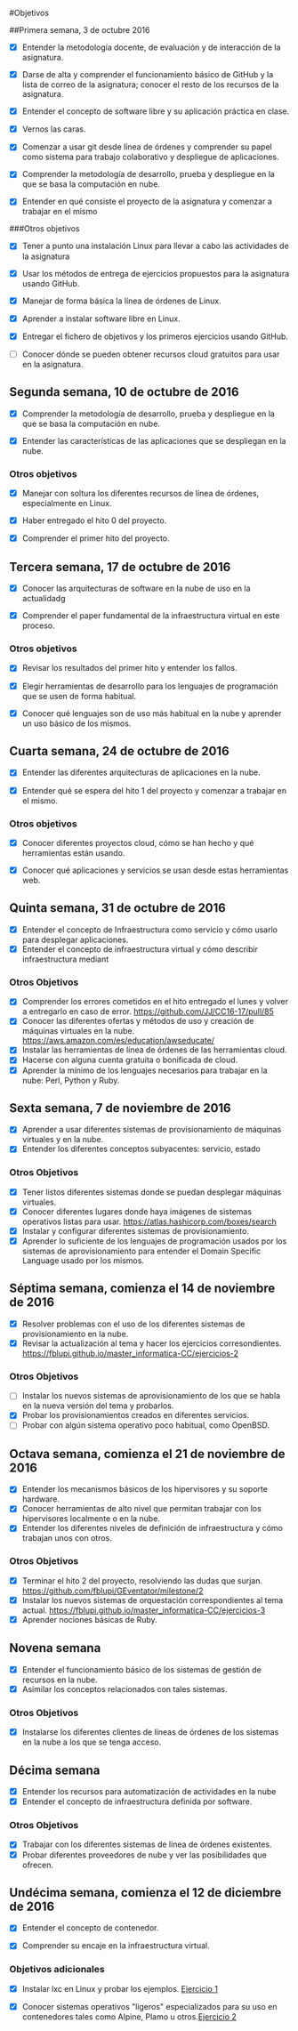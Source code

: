 #Objetivos

##Primera semana, 3 de octubre 2016

- [x] Entender la metodología docente, de evaluación y de interacción de la asignatura.

- [x] Darse de alta y comprender el funcionamiento básico de GitHub y la lista de correo de la asignatura; conocer el resto de los recursos de la asignatura.

- [x] Entender el concepto de software libre y su aplicación práctica en clase.

- [x] Vernos las caras.

- [x] Comenzar a usar git desde línea de órdenes y comprender su papel como sistema para trabajo colaborativo y despliegue de aplicaciones.

- [x] Comprender la metodología de desarrollo, prueba y despliegue en la que se basa la computación en nube.

- [x] Entender en qué consiste el proyecto de la asignatura y comenzar a trabajar en el mismo

###Otros objetivos 


- [x] Tener a punto una instalación Linux para llevar a cabo las actividades de la asignatura

- [x] Usar los métodos de entrega de ejercicios propuestos para la asignatura usando GitHub.

- [x] Manejar de forma básica la línea de órdenes de Linux.

- [x] Aprender a instalar software libre en Linux.

- [x] Entregar el fichero de objetivos y los primeros ejercicios usando GitHub.

- [ ] Conocer dónde se pueden obtener recursos cloud gratuitos para usar en la asignatura.

## Segunda semana, 10 de octubre de 2016

- [x] Comprender la metodología de desarrollo, prueba y despliegue en la que se basa la computación en nube.

- [x] Entender las características de las aplicaciones que se despliegan en la nube.


### Otros objetivos

- [x] Manejar con soltura los diferentes recursos de línea de órdenes, especialmente en Linux.

- [x] Haber entregado el hito 0 del proyecto.

- [x] Comprender el primer hito del proyecto.


## Tercera semana, 17 de octubre de 2016

- [x] Conocer las arquitecturas de software en la nube de uso en la actualidadg

- [x] Comprender el paper fundamental de la infraestructura virtual en este proceso.

### Otros objetivos

- [x] Revisar los resultados del primer hito y entender los fallos.

- [x] Elegir herramientas de desarrollo para los lenguajes de programación que se usen de forma habitual.

- [x] Conocer qué lenguajes son de uso más habitual en la nube y aprender un uso básico de los mismos.


## Cuarta semana, 24 de octubre de 2016

- [x]  Entender las diferentes arquitecturas de aplicaciones en la nube.

- [x]  Entender qué se espera del hito 1 del proyecto y comenzar a trabajar en el mismo.

### Otros objetivos

- [x]  Conocer diferentes proyectos cloud, cómo se han hecho y qué herramientas están usando.

- [x]  Conocer qué aplicaciones y servicios se usan desde estas herramientas web.

## Quinta semana, 31 de octubre de 2016

- [x] Entender el concepto de Infraestructura como servicio y cómo usarlo para desplegar aplicaciones.
- [x] Entender el concepto de infraestructura virtual y cómo describir infraestructura mediant

### Otros Objetivos

- [x] Comprender los errores cometidos en el hito entregado el lunes y volver a entregarlo en caso de error. https://github.com/JJ/CC16-17/pull/85
- [x] Conocer las diferentes ofertas y métodos de uso y creación de máquinas virtuales en la nube. https://aws.amazon.com/es/education/awseducate/
- [x] Instalar las herramientas de línea de órdenes de las herramientas cloud.
- [x] Hacerse con alguna cuenta gratuita o bonificada de cloud.
- [x] Aprender la mínimo de los lenguajes necesarios para trabajar en la nube: Perl, Python y Ruby.

## Sexta semana, 7 de noviembre de 2016

- [x] Aprender a usar diferentes sistemas de provisionamiento de máquinas virtuales y en la nube.
- [x] Entender los diferentes conceptos subyacentes: servicio, estado

### Otros Objetivos

- [x] Tener listos diferentes sistemas donde se puedan desplegar máquinas virtuales.
- [x] Conocer diferentes lugares donde haya imágenes de sistemas operativos listas para usar. https://atlas.hashicorp.com/boxes/search
- [x] Instalar y configurar diferentes sistemas de provisionamiento.
- [x] Aprender lo suficiente de los lenguajes de programación usados por los sistemas de aprovisionamiento para entender el Domain Specific Language usado por los mismos.

## Séptima semana, comienza el 14 de noviembre de 2016

- [x] Resolver problemas con el uso de los diferentes sistemas de provisionamiento en la nube.
- [x] Revisar la actualización al tema y hacer los ejercicios corresondientes. https://fblupi.github.io/master_informatica-CC/ejercicios-2

### Otros Objetivos

- [ ] Instalar los nuevos sistemas de aprovisionamiento de los que se habla en la nueva versión del tema y probarlos.
- [x] Probar los provisionamientos creados en diferentes servicios.
- [ ] Probar con algún sistema operativo poco habitual, como OpenBSD.

## Octava semana, comienza el 21 de noviembre de 2016

- [x] Entender los mecanismos básicos de los hipervisores y su soporte hardware.
- [x] Conocer herramientas de alto nivel que permitan trabajar con los hipervisores localmente o en la nube.
- [x] Entender los diferentes niveles de definición de infraestructura y cómo trabajan unos con otros.

### Otros Objetivos

- [x] Terminar el hito 2 del proyecto, resolviendo las dudas que surjan. https://github.com/fblupi/GEventator/milestone/2
- [x] Instalar los nuevos sistemas de orquestación correspondientes al tema actual. https://fblupi.github.io/master_informatica-CC/ejercicios-3
- [x] Aprender nociones básicas de Ruby.

## Novena semana
- [x] Entender el funcionamiento básico de los sistemas de gestión de recursos en la nube.
- [x] Asimilar los conceptos relacionados con tales sistemas.

### Otros Objetivos

- [x] Instalarse los diferentes clientes de líneas de órdenes de los sistemas en la nube a los que se tenga acceso.

## Décima semana

- [x] Entender los recursos para automatización de actividades en la nube
- [x] Entender el concepto de infraestructura definida por software.

### Otros Objetivos

- [x] Trabajar con los diferentes sistemas de línea de órdenes existentes.
- [x] Probar diferentes proveedores de nube y ver las posibilidades que ofrecen.

## Undécima semana, comienza el 12 de diciembre de 2016

- [x] Entender el concepto de contenedor.

- [x] Comprender su encaje en la infraestructura virtual.

### Objetivos adicionales

- [x] Instalar lxc en Linux y probar los ejemplos. [Ejercicio 1](https://github.com/pedrogazquez/EjerciciosCC16-17/blob/master/Tema4Contenedores/EjerciciosTema4.md)

- [x] Conocer sistemas operativos "ligeros" especializados para su uso en contenedores tales como Alpine, Plamo u otros.[Ejercicio 2](https://github.com/pedrogazquez/EjerciciosCC16-17/blob/master/Tema4Contenedores/EjerciciosTema4.md)
